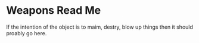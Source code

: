 Weapons Read Me
===============

If the intention of the object is to maim, destry, blow up things then it should proably go here.